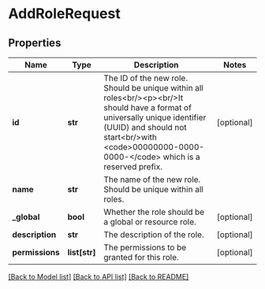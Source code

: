 # AddRoleRequest

## Properties
Name | Type | Description | Notes
------------ | ------------- | ------------- | -------------
**id** | **str** | The ID of the new role. Should be unique within all roles&lt;br/&gt;&lt;p&gt;&lt;br/&gt;It should have a format of universally unique identifier (UUID) and should not start&lt;br/&gt;with &lt;code&gt;00000000-0000-0000-&lt;/code&gt; which is a reserved prefix. | [optional] 
**name** | **str** | The name of the new role. Should be unique within all roles. | 
**_global** | **bool** | Whether the role should be a global or resource role. | [optional] 
**description** | **str** | The description of the role. | [optional] 
**permissions** | **list[str]** | The permissions to be granted for this role. | [optional] 

[[Back to Model list]](../README.md#documentation-for-models) [[Back to API list]](../README.md#documentation-for-api-endpoints) [[Back to README]](../README.md)


